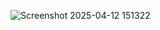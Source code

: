 ![Screenshot 2025-04-12 151322](https://github.com/user-attachments/assets/9b9a4d5c-9f8e-462c-81c4-3c374324f788)

